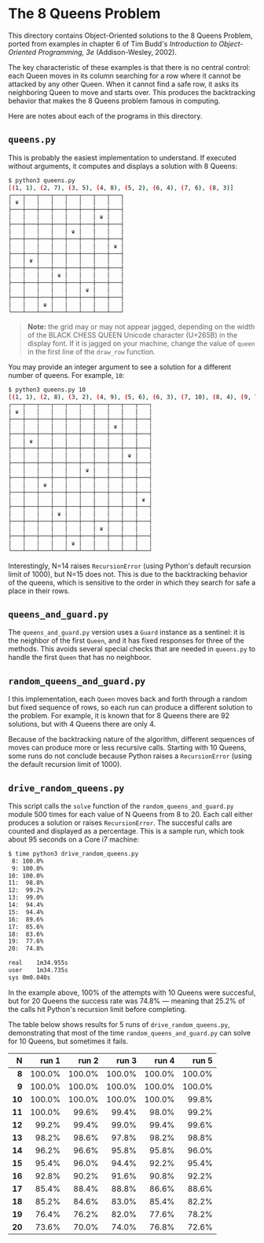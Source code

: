 # The 8 Queens Problem

This directory contains Object-Oriented solutions to the 8 Queens Problem, ported from examples in chapter 6 of Tim Budd's *Introduction to Object-Oriented Programming, 3e* (Addison-Wesley, 2002).

The key characteristic of these examples is that there is no central control: each Queen moves in its column searching for a row where it cannot be attacked by any other Queen. When it cannot find a safe row, it asks its neighboring Queen to move and starts over. This produces the backtracking behavior that makes the 8 Queens problem famous in computing.

Here are notes about each of the programs in this directory.

## `queens.py`

This is probably the easiest implementation to understand. If executed without arguments, it computes and displays a solution with 8 Queens:

```bash
$ python3 queens.py 
[(1, 1), (2, 7), (3, 5), (4, 8), (5, 2), (6, 4), (7, 6), (8, 3)]
┌───┬───┬───┬───┬───┬───┬───┬───┐
│ ♛ │   │   │   │   │   │   │   │
├───┼───┼───┼───┼───┼───┼───┼───┤
│   │   │   │   │   │   │ ♛ │   │
├───┼───┼───┼───┼───┼───┼───┼───┤
│   │   │   │   │ ♛ │   │   │   │
├───┼───┼───┼───┼───┼───┼───┼───┤
│   │   │   │   │   │   │   │ ♛ │
├───┼───┼───┼───┼───┼───┼───┼───┤
│   │ ♛ │   │   │   │   │   │   │
├───┼───┼───┼───┼───┼───┼───┼───┤
│   │   │   │ ♛ │   │   │   │   │
├───┼───┼───┼───┼───┼───┼───┼───┤
│   │   │   │   │   │ ♛ │   │   │
├───┼───┼───┼───┼───┼───┼───┼───┤
│   │   │ ♛ │   │   │   │   │   │
└───┴───┴───┴───┴───┴───┴───┴───┘
```

>  **Note:** the grid may or may not appear jagged, depending on the width of the BLACK CHESS QUEEN Unicode character (U+265B) in the display font. If it is jagged on your machine, change the value of `queen` in the first line of the `draw_row` function.

You may provide an integer argument to see a solution for a different number of queens. For example, `10`:

```bash
$ python3 queens.py 10
[(1, 1), (2, 8), (3, 2), (4, 9), (5, 6), (6, 3), (7, 10), (8, 4), (9, 7), (10, 5)]
┌───┬───┬───┬───┬───┬───┬───┬───┬───┬───┐
│ ♛ │   │   │   │   │   │   │   │   │   │
├───┼───┼───┼───┼───┼───┼───┼───┼───┼───┤
│   │   │   │   │   │   │   │ ♛ │   │   │
├───┼───┼───┼───┼───┼───┼───┼───┼───┼───┤
│   │ ♛ │   │   │   │   │   │   │   │   │
├───┼───┼───┼───┼───┼───┼───┼───┼───┼───┤
│   │   │   │   │   │   │   │   │ ♛ │   │
├───┼───┼───┼───┼───┼───┼───┼───┼───┼───┤
│   │   │   │   │   │ ♛ │   │   │   │   │
├───┼───┼───┼───┼───┼───┼───┼───┼───┼───┤
│   │   │ ♛ │   │   │   │   │   │   │   │
├───┼───┼───┼───┼───┼───┼───┼───┼───┼───┤
│   │   │   │   │   │   │   │   │   │ ♛ │
├───┼───┼───┼───┼───┼───┼───┼───┼───┼───┤
│   │   │   │ ♛ │   │   │   │   │   │   │
├───┼───┼───┼───┼───┼───┼───┼───┼───┼───┤
│   │   │   │   │   │   │ ♛ │   │   │   │
├───┼───┼───┼───┼───┼───┼───┼───┼───┼───┤
│   │   │   │   │ ♛ │   │   │   │   │   │
└───┴───┴───┴───┴───┴───┴───┴───┴───┴───┘
```

Interestingly, N=14 raises `RecursionError` (using Python's default recursion limit of 1000), but N=15 does not. This is due to the backtracking behavior of the queens, which is sensitive to the order in which they search for safe a place in their rows.

## `queens_and_guard.py`

The `queens_and_guard.py` version uses a `Guard` instance as a sentinel: it is the neighbor of the first `Queen`, and it has fixed responses for three of the methods. This avoids several special checks that are needed in `queens.py` to handle the first `Queen` that has no neighboor.

## `random_queens_and_guard.py`

I this implementation, each `Queen` moves back and forth through a random but fixed sequence of rows, so each run can produce a different solution to the problem. For example, it is known that for 8 Queens there are 92 solutions, but with 4 Queens there are only 4.

Because of the backtracking nature of the algorithm, different sequences of moves can produce more or less recursive calls. Starting with 10 Queens, some runs do not conclude because Python raises a `RecursionError` (using the default recursion limit of 1000). 

## `drive_random_queens.py`

This script calls the `solve` function of the `random_queens_and_guard.py` module 500 times for each value of N Queens from 8 to 20. Each call either produces a solution or raises `RecursionError`. The succesful calls are counted and displayed as a percentage. This is a sample run, which took about 95 seconds on a Core i7 machine:

```bash
$ time python3 drive_random_queens.py 
 8: 100.0%
 9: 100.0%
10: 100.0%
11:  98.8%
12:  99.2%
13:  99.0%
14:  94.4%
15:  94.4%
16:  89.6%
17:  85.6%
18:  83.6%
19:  77.6%
20:  74.8%

real	1m34.955s
user	1m34.735s
sys	0m0.040s
```

In the example above, 100% of the attempts with 10 Queens were succesful, but for 20 Queens the success rate was 74.8% — meaning that 25.2% of the calls hit Python's recursion limit before completing.

The table below shows results for 5 runs of `drive_random_queens.py`, demonstrating that most of the time `random_queens_and_guard.py` can solve for 10 Queens, but sometimes it fails.


|   N   | run 1 | run 2 | run 3 | run 4 | run 5 |
|  ---: |  ---: |  ---: |  ---: |  ---: |  ---: |
|  **8**| 100.0%| 100.0%| 100.0%| 100.0%| 100.0%|
|  **9**| 100.0%| 100.0%| 100.0%| 100.0%| 100.0%|
| **10**| 100.0%| 100.0%| 100.0%| 100.0%|  99.8%|
| **11**| 100.0%|  99.6%|  99.4%|  98.0%|  99.2%|
| **12**|  99.2%|  99.4%|  99.0%|  99.4%|  99.6%|
| **13**|  98.2%|  98.6%|  97.8%|  98.2%|  98.8%|
| **14**|  96.2%|  96.6%|  95.8%|  95.8%|  96.0%|
| **15**|  95.4%|  96.0%|  94.4%|  92.2%|  95.4%|
| **16**|  92.8%|  90.2%|  91.6%|  90.8%|  92.2%|
| **17**|  85.4%|  88.4%|  88.8%|  86.6%|  88.6%|
| **18**|  85.2%|  84.6%|  83.0%|  85.4%|  82.2%|
| **19**|  76.4%|  76.2%|  82.0%|  77.6%|  78.2%|
| **20**|  73.6%|  70.0%|  74.0%|  76.8%|  72.6%|
